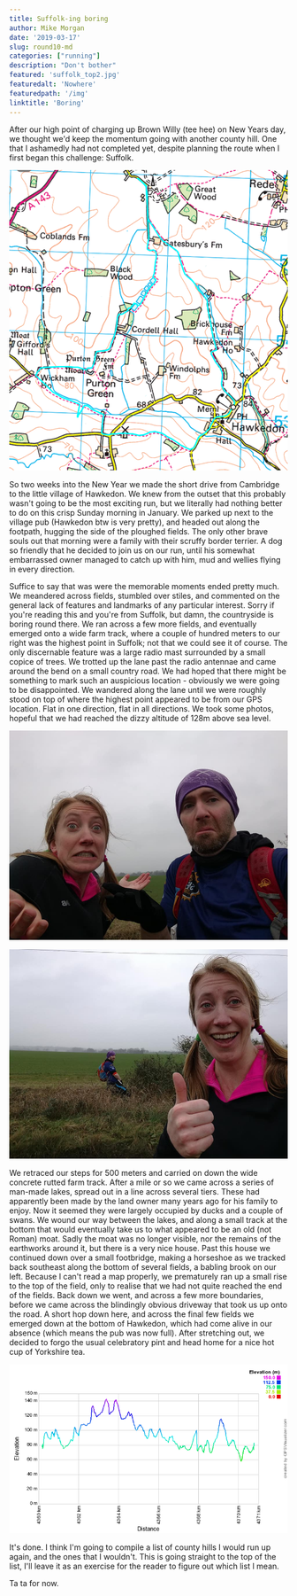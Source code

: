 ```yaml
---
title: Suffolk-ing boring
author: Mike Morgan
date: '2019-03-17'
slug: round10-md
categories: ["running"]
description: "Don't bother"
featured: 'suffolk_top2.jpg'
featuredalt: 'Nowhere'
featuredpath: '/img'
linktitle: 'Boring'
---
```


After our high point of charging up Brown Willy (tee hee) on New Years day, we thought we'd keep the 
momentum going with another county hill. One that I ashamedly had not completed yet, despite planning 
the route when I first began this challenge: Suffolk.

![Suffolk route][3]

So two weeks into the New Year we made the short drive from Cambridge to the little village of 
Hawkedon. We knew from the outset that this probably wasn't going to be the most exciting run, but we 
literally had nothing better to do on this crisp Sunday morning in January. We parked up next to the 
village pub (Hawkedon btw is very pretty), and headed out along the footpath, hugging the side of 
the ploughed fields. The only other brave souls out that morning were a family with their scruffy 
border terrier. A dog so friendly that he decided to join us on our run, until his somewhat 
embarrassed owner managed to catch up with him, mud and wellies flying in every direction.

Suffice to say that was were the memorable moments ended pretty much. We meandered across fields, 
stumbled over stiles, and commented on the general lack of features and landmarks of any particular 
interest. Sorry if you're reading this and you're from Suffolk, but damn, the countryside is boring 
round there. We ran across a few more fields, and eventually emerged onto a wide farm track, where 
a couple of hundred meters to our right was the highest point in Suffolk; not that we could see it 
of course. The only discernable feature was a large radio mast surrounded by a small copice of trees. 
We trotted up the lane past the radio antennae and came around the bend on a small country road. We 
had hoped that there might be something to mark such an auspicious location - obviously we were going 
to be disappointed. We wandered along the lane until we were roughly stood on top of where the highest 
point appeared to be from our GPS location. Flat in one direction, flat in all directions. We took 
some photos, hopeful that we had reached the dizzy altitude of 128m above sea level.

![What a view][1]

![Summit selfie][2]

We retraced our steps for 500 meters and carried on down the wide concrete rutted farm track. After a 
mile or so we came across a series of man-made lakes, spread out in a line across several tiers. These 
had apparently been made by the land owner many years ago for his family to enjoy. Now it seemed they 
were largely occupied by ducks and a couple of swans. We wound our way between the lakes, and along a 
small track at the bottom that would eventually take us to what appeared to be an old (not Roman) 
moat. Sadly the moat was no longer visible, nor the remains of the earthworks around it, but there is 
a very nice house. Past this house we continued down over a small footbridge, making a horseshoe as 
we tracked back southeast along the bottom of several fields, a babling brook on our left. Because I 
can't read a map properly, we prematurely ran up a small rise to the top of the field, only to realise 
that we had not quite reached the end of the fields. Back down we went, and across a few more 
boundaries, before we came across the blindingly obvious driveway that took us up onto the road. A 
short hop down here, and across the final few fields we emerged down at the bottom of Hawkedon, which 
had come alive in our absence (which means the pub was now full). After stretching out, we decided to 
forgo the usual celebratory pint and head home for a nice hot cup of Yorkshire tea.

![Suffolk profile][4]

It's done. I think I'm going to compile a list of county hills I would run up again, and the ones that 
I wouldn't. This is going straight to the top of the list, I'll leave it as an exercise for the reader 
to figure out which list I mean.

Ta ta for now.

[1]: /img/suffolk_top.jpg
[2]: /img/suffolk_wee.jpg
[3]: /img/suffolk_map.png
[4]: /img/suffolk_profile.png
